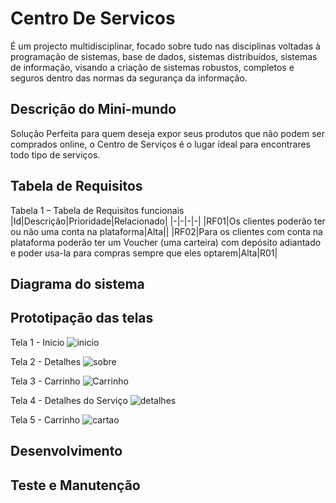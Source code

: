# Centro De Servicos
 É um projecto multidisciplinar, focado sobre tudo nas disciplinas voltadas à programação de sistemas, base de dados, sistemas distribuídos, sistemas de informação, visando a criação de sistemas robustos, completos e seguros dentro das normas da segurança da informação.

 ## Descrição do Mini-mundo
Solução Perfeita para quem deseja expor seus produtos que não podem ser comprados online, o Centro de Serviços é o lugar ideal para encontrares todo tipo de serviços.
 ## Tabela de Requisitos
Tabela 1 – Tabela de Requisitos funcionais
|Id|Descrição|Prioridade|Relacionado|
|-|-|-|-|
|RF01|Os clientes poderão ter ou não uma conta na plataforma|Alta||
|RF02|Para os clientes com conta na plataforma poderão ter um Voucher (uma carteira) com depósito adiantado e poder usa-la para compras sempre que eles optarem|Alta|R01|
 ## Diagrama do sistema

 ## Prototipação das telas
 Tela 1 - Inicio
 ![inicio](https://github.com/ngorijanuario/centro_de_servicos/assets/68328526/431c4859-613f-4372-9f44-c7c27c613a0b)

Tela 2 - Detalhes
 ![sobre](https://github.com/ngorijanuario/centro_de_servicos/assets/68328526/8755a9c0-06fa-4e5b-9eea-6d2d9d6ce39b)

Tela 3 - Carrinho
![Carrinho](https://github.com/ngorijanuario/centro_de_servicos/assets/68328526/83f42772-718c-44a3-9b64-4f2e024f6b3e)

Tela 4 - Detalhes do Serviço
![detalhes](https://github.com/ngorijanuario/centro_de_servicos/assets/68328526/ee9e6045-5d6a-4164-9186-49a822c062ef)

Tela 5 - Carrinho
![cartao](https://github.com/ngorijanuario/centro_de_servicos/assets/68328526/937f6b75-0f17-48cb-b74d-08aede946a3d)


 ## Desenvolvimento

 ## Teste e Manutenção
